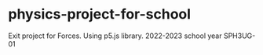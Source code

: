 # physics-project-for-school
Exit project for Forces. Using p5.js library. 2022-2023 school year SPH3UG-01
